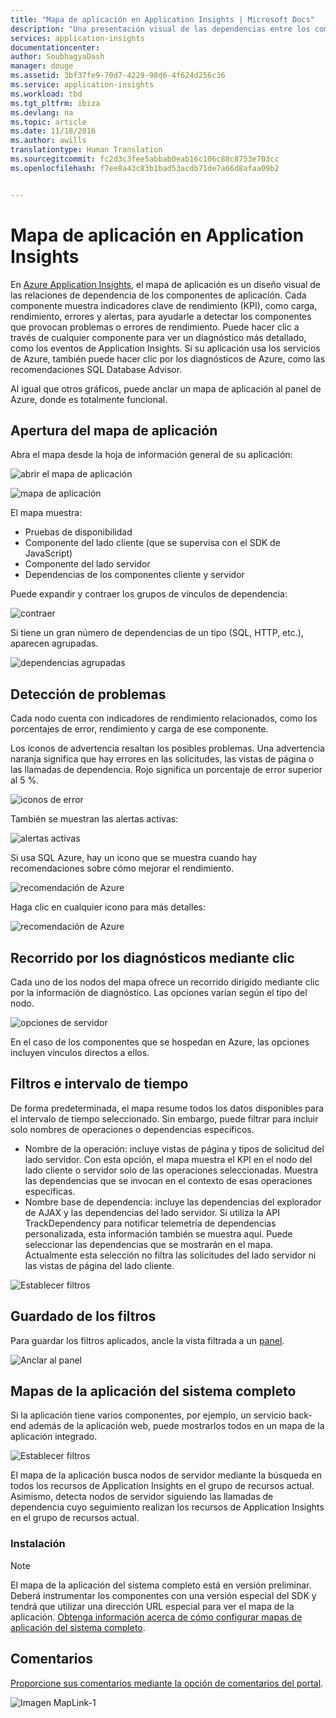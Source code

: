 ```yaml
---
title: "Mapa de aplicación en Application Insights | Microsoft Docs"
description: "Una presentación visual de las dependencias entre los componentes de la aplicación, con etiquetas para KPI y alertas."
services: application-insights
documentationcenter: 
author: SoubhagyaDash
manager: douge
ms.assetid: 3bf37fe9-70d7-4229-98d6-4f624d256c36
ms.service: application-insights
ms.workload: tbd
ms.tgt_pltfrm: ibiza
ms.devlang: na
ms.topic: article
ms.date: 11/18/2016
ms.author: awills
translationtype: Human Translation
ms.sourcegitcommit: fc2d3c3fee5abbab0eab16c106c88c8753e703cc
ms.openlocfilehash: f7ee8a43c83b1bad53acdb71de7a66d8afaa09b2


---
```

# <a name="application-map-in-application-insights"></a>Mapa de aplicación en Application Insights
En [Azure Application Insights](app-insights-overview.md), el mapa de aplicación es un diseño visual de las relaciones de dependencia de los componentes de aplicación. Cada componente muestra indicadores clave de rendimiento (KPI), como carga, rendimiento, errores y alertas, para ayudarle a detectar los componentes que provocan problemas o errores de rendimiento. Puede hacer clic a través de cualquier componente para ver un diagnóstico más detallado, como los eventos de Application Insights. Si su aplicación usa los servicios de Azure, también puede hacer clic por los diagnósticos de Azure, como las recomendaciones SQL Database Advisor.

Al igual que otros gráficos, puede anclar un mapa de aplicación al panel de Azure, donde es totalmente funcional. 

## <a name="open-the-application-map"></a>Apertura del mapa de aplicación
Abra el mapa desde la hoja de información general de su aplicación:

![abrir el mapa de aplicación](./media/app-insights-app-map/01.png)

![mapa de aplicación](./media/app-insights-app-map/02.png)

El mapa muestra:

* Pruebas de disponibilidad
* Componente del lado cliente (que se supervisa con el SDK de JavaScript)
* Componente del lado servidor
* Dependencias de los componentes cliente y servidor

Puede expandir y contraer los grupos de vínculos de dependencia:

![contraer](./media/app-insights-app-map/03.png)

Si tiene un gran número de dependencias de un tipo (SQL, HTTP, etc.), aparecen agrupadas. 

![dependencias agrupadas](./media/app-insights-app-map/03-2.png)

## <a name="spot-problems"></a>Detección de problemas
Cada nodo cuenta con indicadores de rendimiento relacionados, como los porcentajes de error, rendimiento y carga de ese componente. 

Los iconos de advertencia resaltan los posibles problemas. Una advertencia naranja significa que hay errores en las solicitudes, las vistas de página o las llamadas de dependencia. Rojo significa un porcentaje de error superior al 5 %.

![iconos de error](./media/app-insights-app-map/04.png)

También se muestran las alertas activas: 

![alertas activas](./media/app-insights-app-map/05.png)

Si usa SQL Azure, hay un icono que se muestra cuando hay recomendaciones sobre cómo mejorar el rendimiento. 

![recomendación de Azure](./media/app-insights-app-map/06.png)

Haga clic en cualquier icono para más detalles:

![recomendación de Azure](./media/app-insights-app-map/07.png)

## <a name="diagnostic-click-through"></a>Recorrido por los diagnósticos mediante clic
Cada uno de los nodos del mapa ofrece un recorrido dirigido mediante clic por la información de diagnóstico. Las opciones varían según el tipo del nodo.

![opciones de servidor](./media/app-insights-app-map/09.png)

En el caso de los componentes que se hospedan en Azure, las opciones incluyen vínculos directos a ellos.

## <a name="filters-and-time-range"></a>Filtros e intervalo de tiempo
De forma predeterminada, el mapa resume todos los datos disponibles para el intervalo de tiempo seleccionado. Sin embargo, puede filtrar para incluir solo nombres de operaciones o dependencias específicos.

* Nombre de la operación: incluye vistas de página y tipos de solicitud del lado servidor. Con esta opción, el mapa muestra el KPI en el nodo del lado cliente o servidor solo de las operaciones seleccionadas. Muestra las dependencias que se invocan en el contexto de esas operaciones específicas.
* Nombre base de dependencia: incluye las dependencias del explorador de AJAX y las dependencias del lado servidor. Si utiliza la API TrackDependency para notificar telemetría de dependencias personalizada, esta información también se muestra aquí. Puede seleccionar las dependencias que se mostrarán en el mapa. Actualmente esta selección no filtra las solicitudes del lado servidor ni las vistas de página del lado cliente.

![Establecer filtros](./media/app-insights-app-map/11.png)

## <a name="save-filters"></a>Guardado de los filtros
Para guardar los filtros aplicados, ancle la vista filtrada a un [panel](app-insights-dashboards.md).

![Anclar al panel](./media/app-insights-app-map/12.png)

## <a name="end-to-end-system-app-maps"></a>Mapas de la aplicación del sistema completo

Si la aplicación tiene varios componentes, por ejemplo, un servicio back-end además de la aplicación web, puede mostrarlos todos en un mapa de la aplicación integrado.

![Establecer filtros](./media/app-insights-app-map/multi-component-app-map.png)

El mapa de la aplicación busca nodos de servidor mediante la búsqueda en todos los recursos de Application Insights en el grupo de recursos actual. Asimismo, detecta nodos de servidor siguiendo las llamadas de dependencia cuyo seguimiento realizan los recursos de Application Insights en el grupo de recursos actual.


### <a name="setting-up"></a>Instalación

> [!NOTE] 
> El mapa de la aplicación del sistema completo está en versión preliminar. Deberá instrumentar los componentes con una versión especial del SDK y tendrá que utilizar una dirección URL especial para ver el mapa de la aplicación. [Obtenga información acerca de cómo configurar mapas de aplicación del sistema completo](https://github.com/Microsoft/ApplicationInsights-Home/blob/master/app-insights-app-map-preview.md).


## <a name="feedback"></a>Comentarios
[Proporcione sus comentarios mediante la opción de comentarios del portal](app-insights-get-dev-support.md).

![Imagen MapLink-1](./media/app-insights-app-map/13.png)




<!--HONumber=Jan17_HO1-->



